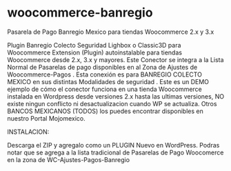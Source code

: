 # woocommerce-banregio
Pasarela de Pago Banregio Mexico para tiendas Woocommerce 2.x y 3.x

Plugin Banregio Colecto Seguridad Lighbox o Classic3D para Woocommerce Extension (Plugin) autoinstalable para tiendas Woocommerce desde 2.x, 3.x y mayores. Este Conector se integra a la Lista Normal de Pasarelas de pago disponibles en al Zona de Ajustes de Woocommerce-Pagos . 
Esta conexión es para BANREGIO COLECTO MEXICO en sus distintas Modalidades de seguridad .
Este es un DEMO ejemplo de cómo el conector funciona en una tienda Woocommerce instalada en Wordpress desde versiones 2.x hasta las ultimas versiones, NO existe ningun conflicto ni desactualizacion cuando WP se actualiza. Otros BANCOS MEXICANOS (TODOS) los puedes encontrar disponibles en nuestro Portal Mojomexico.

INSTALACION:

Descarga el ZIP y agregalo como un PLUGIN Nuevo en WordPress. Podras notar que se agrega a la lista tradicional de Pasarelas de Pago Woocomerce en la zona de WC-Ajustes-Pagos-Banregio
